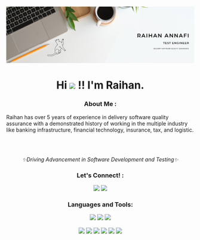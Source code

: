 <!-- Intro -->

<a href="https://github.com/raihanannafi/" target="_blank"><img src="https://github.com/raihanannafi/raihanannafi/blob/main/header.png" /></a>
<h1 align="center">Hi <img src="https://raw.githubusercontent.com/MartinHeinz/MartinHeinz/master/wave.gif" width="30px"> !! I'm Raihan.</h1>
<h3 align="center">About Me :</h3>  
 <p>
Raihan has over 5 years of experience in delivery software quality assurance with a demonstrated history of working in the multiple industry like banking infrastructure, financial technology, insurance, tax, and logistic.
<br>

<br>

 <br> <p align="center"><i>✨Driving Advancement in Software Development and Testing✨</i></p>
 </p>

<!-- Socials --> 

<h3 align="center">Let's Connect! :</h3>  
<div align="center">
<a href="https://www.linkedin.com/in/raihanannafi/" target="blank"><img src="https://cdn.jsdelivr.net/gh/devicons/devicon/icons/linkedin/linkedin-original.svg" style="height: 3rem"/></a>

      

<a href="mailto:planetraihan@gmail.com" target="blank">
<img src="https://user-images.githubusercontent.com/48504245/183246953-7bb3440d-657c-4f5e-b9b0-36a1e5b55627.png" style="height: 3rem"/>
</a>

</div>

<!-- Tech Stack --> 

<h3 align="Center">Languages and Tools:</h3>  
<p align="center">
<img src="https://cdn.jsdelivr.net/gh/devicons/devicon/icons/python/python-original-wordmark.svg"  style="height: 4rem"/>
<img src="https://cdn.jsdelivr.net/gh/devicons/devicon/icons/javascript/javascript-original.svg" style="height: 4rem"/>
<img src="https://cdn.jsdelivr.net/gh/devicons/devicon/icons/nodejs/nodejs-original-wordmark.svg"  style="height: 4rem"/>
<br><br>
<img src="https://user-images.githubusercontent.com/48504245/183323468-a4f2bb97-1ee9-4ef9-85cb-6475f35bd27e.png" style="height: 4rem"/>
<img src="https://cdn.jsdelivr.net/gh/devicons/devicon/icons/mocha/mocha-plain.svg" style="height: 4rem"/>
<img src="https://user-images.githubusercontent.com/48504245/183323319-3edbf532-505d-4fb4-af84-62e6d49ef372.png" style="height: 4rem"/>
<img src="https://user-images.githubusercontent.com/48504245/183544369-dc482f5f-f6f8-4e57-b19f-c82f073c3f3e.png" style="height: 4rem"/>
<img src="https://user-images.githubusercontent.com/48504245/183247426-303eada8-8e46-4fce-8b3f-d03a8dd16c5e.png" style="height: 4rem" />
<img src="https://cdn.jsdelivr.net/gh/devicons/devicon/icons/selenium/selenium-original.svg" style="height: 4rem" />
</p>


